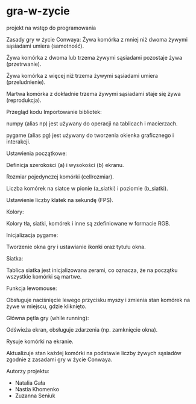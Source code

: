# gra-w-zycie
projekt na wstęp do programowania

Zasady gry w życie Conwaya:
Żywa komórka z mniej niż dwoma żywymi sąsiadami umiera (samotność).

Żywa komórka z dwoma lub trzema żywymi sąsiadami pozostaje żywa (przetrwanie).

Żywa komórka z więcej niż trzema żywymi sąsiadami umiera (przeludnienie).

Martwa komórka z dokładnie trzema żywymi sąsiadami staje się żywa (reprodukcja).


Przegląd kodu
Importowanie bibliotek:

numpy (alias np) jest używany do operacji na tablicach i macierzach.

pygame (alias pg) jest używany do tworzenia okienka graficznego i interakcji.

Ustawienia początkowe:

Definicja szerokości (a) i wysokości (b) ekranu.

Rozmiar pojedynczej komórki (cellrozmiar).

Liczba komórek na siatce w pionie (a_siatki) i poziomie (b_siatki).

Ustawienie liczby klatek na sekundę (FPS).

Kolory:

Kolory tła, siatki, komórek i inne są zdefiniowane w formacie RGB.

Inicjalizacja pygame:

Tworzenie okna gry i ustawianie ikonki oraz tytułu okna.

Siatka:

Tablica siatka jest inicjalizowana zerami, co oznacza, że na początku wszystkie komórki są martwe.

Funkcja lewomouse:

Obsługuje naciśnięcie lewego przycisku myszy i zmienia stan komórek na żywe w miejscu, gdzie kliknięto.

Główna pętla gry (while running):

Odświeża ekran, obsługuje zdarzenia (np. zamknięcie okna).

Rysuje komórki na ekranie.

Aktualizuje stan każdej komórki na podstawie liczby żywych sąsiadów zgodnie z zasadami gry w życie Conwaya.

Autorzy projektu:
- Natalia Gała
- Nastia Khomenko
- Zuzanna Seniuk
